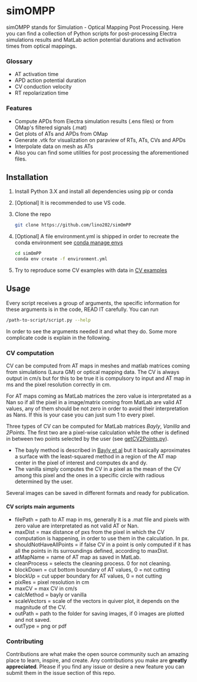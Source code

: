 # simOMPP

simOMPP stands for Simulation - Optical Mapping Post Processing. Here you can find a collection of Python scripts for post-processing Electra simulations results and MatLab action potential durations and activation times from optical mappings.


### Glossary
 
* AT activation time
* APD action potential duration
* CV conduction velocity
* RT repolarization time


### Features

* Compute APDs from Electra simulation results (.ens files) or from OMap's filtered signals (.mat)   
* Get plots of ATs and APDs from OMap
* Generate .vtk for visualization on paraview of RTs, ATs, CVs and APDs
* Interpolate data on mesh as ATs
* Also you can find some utilities for post processing the aforementioned files.


## Installation

1. Install Python 3.X and install all dependencies using pip or conda
2. [Optional] It is recommended to use VS code.
3. Clone the repo
   ```sh
   git clone https://github.com/lino202/simOmPP
   ```
4. [Optional] A file environment.yml is shipped in order to recreate the conda environment see [conda manage envs](https://conda.io/projects/conda/en/latest/user-guide/tasks/manage-environments.html#create-env-file-manually)
   ```sh
   cd simOmPP
   conda env create -f environment.yml
   ```

5. Try to reproduce some CV examples with data in [CV examples](./examples/CV)


## Usage

Every script receives a group of arguments, the specific information for these arguments is in the code, READ IT carefully.
You can run
   ```sh
   /path-to-script/script.py --help 
   ```
In order to see the arguments needed it and what they do. Some more complicate code is explain in the following.

### CV computation

CV can be computed from AT maps in meshes and matlab matrices coming from simulations (Laura GM) or optical mapping data. The CV is always output in cm/s but for this to be true it is compulsory to input and AT map in ms and the pixel resolution correctly in cm. 

For AT maps coming as MatLab matrices the zero value is interpretated as a Nan so if all the pixel in a image/matrix coming from MatLab are valid AT values, any of them should be not zero in order to avoid their interpretation as Nans. If this is your case you can just sum 1 to every pixel.

Three types of CV can be computed for MatLab matrices _Bayly_, _Vanilla_ and _2Points_. The first two are a pixel-wise calculation while the other is defined in between two points selected by the user (see [getCV2Points.py](./getCV2Points.py)). 

* The bayly method is described in [Bayly et al](https://ieeexplore.ieee.org/document/668746) but it basically aproximates a surface with the least-squared method in a region of the AT map center in the pixel of interest and computes dx and dy. 
* The vanilla simply computes the CV in a pixel as the mean of the CV among this pixel and the ones in a specific circle with radious determined by the user.

Several images can be saved in different formats and ready for publication.



#### CV scripts main arguments

* filePath               = path to AT map in ms, generally it is a .mat file and pixels with zero value are interpretated as not valid AT or Nan.
* maxDist                = max distance of pxs from the pixel in which the CV computation is happening, in order to use them in the calculation. In px.
* shouldNotHaveAllPoints = if false CV in a point is only computed if it has all the points in its surroundings defined, according to maxDist.
* atMapName              = name of AT map as saved in MatLab.
* cleanProcess           = selects the cleaning process. 0 for not cleaning.
* blockDown              = cut bottom boundary of AT values, 0 = not cutting
* blockUp                = cut upper boundary for AT values, 0 = not cutting
* pixRes                 = pixel resolution in cm
* maxCV                  = max CV in cm/s
* calcMethod             = bayly or vanilla
* scaleVectors           = scale of the vectors in quiver plot, it depends on the magnitude of the CV.
* outPath                = path to the folder for saving images, if 0 images are plotted and not saved.
* outType                = png or pdf



<!-- CONTRIBUTING -->
### Contributing

Contributions are what make the open source community such an amazing place to learn, inspire, and create. Any contributions you make are **greatly appreciated**.
Please if you find any issue or desire a new feature you can submit them in the issue section of this repo.





